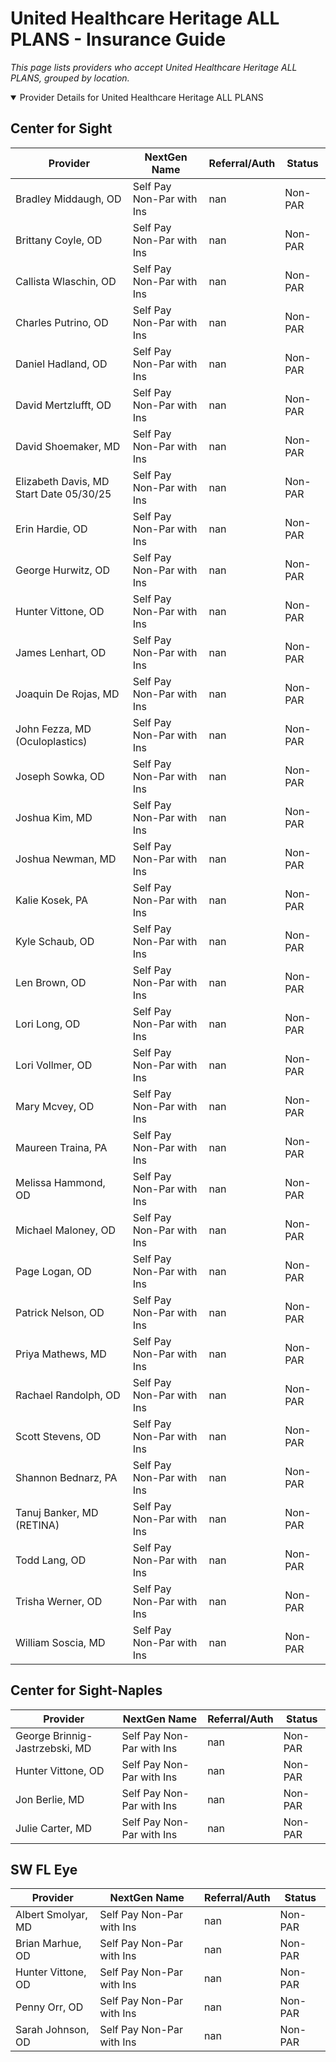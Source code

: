 # United Healthcare Heritage ALL PLANS - Insurance Guide

*This page lists providers who accept United Healthcare Heritage ALL PLANS, grouped by location.*

<details open><summary>Provider Details for United Healthcare Heritage ALL PLANS</summary>

## Center for Sight

| Provider | NextGen Name | Referral/Auth | Status |
|----------|-------------|--------------|--------|
| Bradley Middaugh, OD | Self Pay Non-Par with Ins | nan | Non-PAR |
| Brittany Coyle, OD | Self Pay Non-Par with Ins | nan | Non-PAR |
| Callista Wlaschin, OD | Self Pay Non-Par with Ins | nan | Non-PAR |
| Charles Putrino, OD | Self Pay Non-Par with Ins | nan | Non-PAR |
| Daniel Hadland, OD | Self Pay Non-Par with Ins | nan | Non-PAR |
| David Mertzlufft, OD | Self Pay Non-Par with Ins | nan | Non-PAR |
| David Shoemaker, MD | Self Pay Non-Par with Ins | nan | Non-PAR |
| Elizabeth Davis, MD                      Start Date 05/30/25 | Self Pay Non-Par with Ins | nan | Non-PAR |
| Erin Hardie, OD | Self Pay Non-Par with Ins | nan | Non-PAR |
| George Hurwitz, OD | Self Pay Non-Par with Ins | nan | Non-PAR |
| Hunter Vittone, OD | Self Pay Non-Par with Ins | nan | Non-PAR |
| James Lenhart, OD | Self Pay Non-Par with Ins | nan | Non-PAR |
| Joaquin De Rojas, MD | Self Pay Non-Par with Ins | nan | Non-PAR |
| John Fezza, MD (Oculoplastics) | Self Pay Non-Par with Ins | nan | Non-PAR |
| Joseph Sowka, OD | Self Pay Non-Par with Ins | nan | Non-PAR |
| Joshua Kim, MD | Self Pay Non-Par with Ins | nan | Non-PAR |
| Joshua Newman, MD | Self Pay Non-Par with Ins | nan | Non-PAR |
| Kalie Kosek, PA | Self Pay Non-Par with Ins | nan | Non-PAR |
| Kyle Schaub, OD | Self Pay Non-Par with Ins | nan | Non-PAR |
| Len Brown, OD | Self Pay Non-Par with Ins | nan | Non-PAR |
| Lori Long, OD | Self Pay Non-Par with Ins | nan | Non-PAR |
| Lori Vollmer, OD | Self Pay Non-Par with Ins | nan | Non-PAR |
| Mary Mcvey, OD | Self Pay Non-Par with Ins | nan | Non-PAR |
| Maureen Traina, PA | Self Pay Non-Par with Ins | nan | Non-PAR |
| Melissa Hammond, OD | Self Pay Non-Par with Ins | nan | Non-PAR |
| Michael Maloney, OD | Self Pay Non-Par with Ins | nan | Non-PAR |
| Page Logan, OD | Self Pay Non-Par with Ins | nan | Non-PAR |
| Patrick Nelson, OD | Self Pay Non-Par with Ins | nan | Non-PAR |
| Priya Mathews, MD | Self Pay Non-Par with Ins | nan | Non-PAR |
| Rachael Randolph, OD | Self Pay Non-Par with Ins | nan | Non-PAR |
| Scott Stevens, OD | Self Pay Non-Par with Ins | nan | Non-PAR |
| Shannon Bednarz, PA | Self Pay Non-Par with Ins | nan | Non-PAR |
| Tanuj Banker, MD (RETINA) | Self Pay Non-Par with Ins | nan | Non-PAR |
| Todd Lang, OD | Self Pay Non-Par with Ins | nan | Non-PAR |
| Trisha Werner, OD | Self Pay Non-Par with Ins | nan | Non-PAR |
| William Soscia, MD | Self Pay Non-Par with Ins | nan | Non-PAR |

## Center for Sight-Naples

| Provider | NextGen Name | Referral/Auth | Status |
|----------|-------------|--------------|--------|
| George Brinnig-Jastrzebski, MD | Self Pay Non-Par with Ins | nan | Non-PAR |
| Hunter Vittone, OD | Self Pay Non-Par with Ins | nan | Non-PAR |
| Jon Berlie, MD | Self Pay Non-Par with Ins | nan | Non-PAR |
| Julie Carter, MD | Self Pay Non-Par with Ins | nan | Non-PAR |

## SW FL Eye

| Provider | NextGen Name | Referral/Auth | Status |
|----------|-------------|--------------|--------|
| Albert Smolyar, MD | Self Pay Non-Par with Ins | nan | Non-PAR |
| Brian Marhue, OD | Self Pay Non-Par with Ins | nan | Non-PAR |
| Hunter Vittone, OD | Self Pay Non-Par with Ins | nan | Non-PAR |
| Penny Orr, OD | Self Pay Non-Par with Ins | nan | Non-PAR |
| Sarah Johnson, OD | Self Pay Non-Par with Ins | nan | Non-PAR |

</details>


